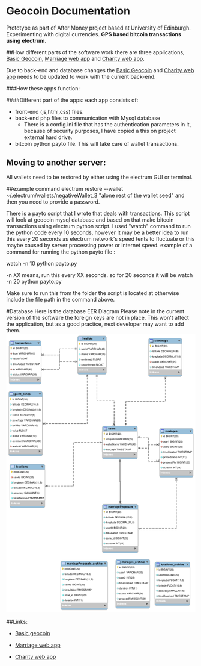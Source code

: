 # Geocoin Documentation
Prototype as part of After Money project based at University of Edinburgh. Experimenting with digital currencies. **GPS based bitcoin transactions using electrum.**


##How different parts of the software work
there are three applications, [Basic Geocoin](##Links "Basic geocoin"), [Marriage web app](##Links "Marriage web app") and [Charity web app](##Links "Charity web app").

Due to back-end and database changes the [Basic Geocoin](##Links "Basic geocoin") and [Charity web app](##Links "Charity web app") needs to be updated to work with the current back-end.

###How these apps function:

####Different part of the apps:
each app consists of:
- front-end (js,html,css) files.
- back-end php files to communication with Mysql database
  - There is a config.ini file that has the authentication parameters in it, because of security purposes, I have copied a this on project external hard drive.
- bitcoin python payto file. This will take care of wallet transactions.






## Moving to another server:
All wallets need to be restored by either using the electrum GUI or terminal.

##example command
electrum restore --wallet ~/.electrum/wallets/negativeWallet_3 "alone rest of the wallet seed"
and then you need to provide a password.

There is a payto script that I wrote that deals with transactions. This script will look at geocoin mysql database and based on that make bitcoin transactions using electrum python script. I used "watch" command to run the python code every 10 seconds, however It may be a better idea to run this every 20 seconds as electrum network's speed tents to fluctuate or this maybe caused by server processing power or internet speed.
example of a command for running the python payto file :

watch -n 10 python payto.py

-n XX means, run this every XX seconds. so for 20 seconds it will be
watch -n 20 python payto.py

Make sure to run this from the folder the script is located at otherwise include the file path in the command above.




#Database
Here is the database EER Diagram
Please note in the current version of the software the foreign keys are not in place. This won't affect the application, but as a good practice, next developer may want to add them.
![EER Diagram](https://github.com/Mehrpouya/geocoin/blob/master/marriage%20database%20model.png)




##Links:
- [Basic geocoin](https://github.com/Mehrpouya/geocoin/tree/master/basicGeocoin "Basic geocoin")

- [Marriage web app](https://github.com/Mehrpouya/geocoin/tree/master/marriage "Marriage web app")
- [Charity web app](https://github.com/Mehrpouya/geocoin/tree/master/charity "Charity web app")
